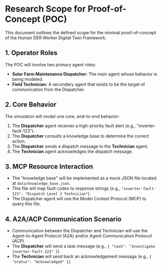 # Research Scope for Proof-of-Concept (POC)

This document outlines the defined scope for the minimal proof-of-concept of the Human DER Worker Digital Twin Framework.

## 1. Operator Roles

The POC will involve two primary agent roles:

-   **Solar Farm Maintenance Dispatcher:** The main agent whose behavior is being modeled.
-   **Field Technician:** A secondary agent that exists to be the target of communication from the Dispatcher.

## 2. Core Behavior

The simulation will model one core, end-to-end behavior:

1.  The **Dispatcher** agent receives a high-priority fault alert (e.g., "inverter-fault-123").
2.  The **Dispatcher** consults a knowledge base to determine the correct action.
3.  The **Dispatcher** sends a dispatch message to the **Technician** agent.
4.  The **Technician** agent acknowledges the dispatch message.

## 3. MCP Resource Interaction

-   The "knowledge base" will be implemented as a mock JSON file located at `data/knowledge_base.json`.
-   This file will map fault codes to response strings (e.g., `"inverter-fault-123": "Dispatch Level 2 Technician"`).
-   The Dispatcher agent will use the Model Context Protocol (MCP) to query this file.

## 4. A2A/ACP Communication Scenario

-   Communication between the Dispatcher and Technician will use the Agent-to-Agent Protocol (A2A) and/or Agent Communication Protocol (ACP).
-   The **Dispatcher** will send a task message (e.g., `{ "task": "Investigate inverter-fault-123" }`).
-   The **Technician** will send back an acknowledgement message (e.g., `{ "status": "Acknowledged" }`). 